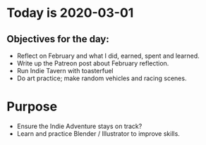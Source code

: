 # Today is 2020-03-01

## Objectives for the day:

- Reflect on February and what I did, earned, spent and learned.
- Write up the Patreon post about February reflection.
- Run Indie Tavern with toasterfuel
- Do art practice; make random vehicles and racing scenes.


# Purpose

- Ensure the Indie Adventure stays on track?
- Learn and practice Blender / Illustrator to improve skills.
